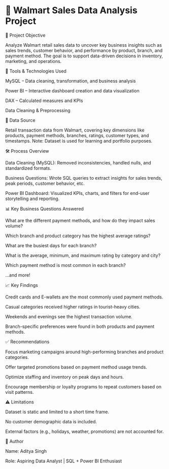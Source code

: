 # 🛒 Walmart Sales Data Analysis Project

📌 Project Objective 

Analyze Walmart retail sales data to uncover key business insights such as sales trends, customer behavior, and performance by product, branch, and payment method. The goal is to support data-driven decisions in inventory, marketing, and operations.

🧰 Tools & Technologies Used

MySQL – Data cleaning, transformation, and business analysis

Power BI – Interactive dashboard creation and data visualization

DAX – Calculated measures and KPIs

Data Cleaning & Preprocessing

📁 Data Source

Retail transaction data from Walmart, covering key dimensions like products, payment methods, branches, ratings, customer types, and timestamps.
Note: Dataset is used for learning and portfolio purposes.

🛠️ Process Overview

Data Cleaning (MySQL):
Removed inconsistencies, handled nulls, and standardized formats.

Business Questions:
Wrote SQL queries to extract insights for sales trends, peak periods, customer behavior, etc.

Power BI Dashboard:
Visualized KPIs, charts, and filters for end-user storytelling and reporting.

📊 Key Business Questions Answered

What are the different payment methods, and how do they impact sales volume?

Which branch and product category has the highest average ratings?

What are the busiest days for each branch?

What is the average, minimum, and maximum rating by category and city?

Which payment method is most common in each branch?

...and more!

📈 Key Findings

Credit cards and E-wallets   are the most commonly used payment methods.

Casual categories received higher ratings in tourist-heavy cities.

Weekends and evenings see the highest transaction volume.

Branch-specific preferences were found in both products and payment methods.

✅ Recommendations

Focus marketing campaigns around high-performing branches and product categories.

Offer targeted promotions based on payment method usage trends.

Optimize staffing and inventory on peak days and hours.

Encourage membership or loyalty programs to repeat customers based on visit patterns.

⚠️ Limitations

Dataset is static and limited to a short time frame.

No customer demographic data is included.

External factors (e.g., holidays, weather, promotions) are not accounted for.


👤 Author

Name: Aditya Singh

Role: Aspiring Data Analyst | SQL + Power BI Enthusiast
